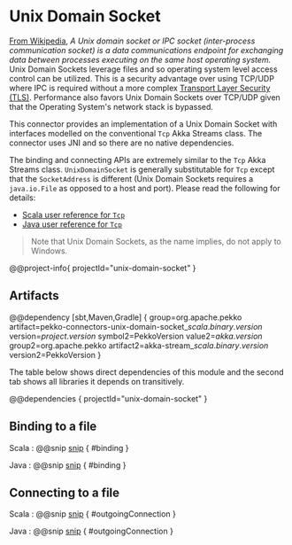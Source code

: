 # Unix Domain Socket

[From Wikipedia](https://en.wikipedia.org/wiki/Unix_domain_socket), _A Unix domain socket or IPC socket (inter-process communication socket) is a data communications endpoint for exchanging data between processes executing on the same host operating system._ Unix Domain Sockets leverage files and so operating system level access control can be utilized. This is a security advantage over using TCP/UDP where IPC is required without a more complex [Transport Layer Security (TLS)](https://en.wikipedia.org/wiki/Transport_Layer_Security). Performance also favors Unix Domain Sockets over TCP/UDP given that the Operating System's network stack is bypassed.

This connector provides an implementation of a Unix Domain Socket with interfaces modelled on the conventional `Tcp` Akka Streams class. The connector uses JNI and so there are no native dependencies.

The binding and connecting APIs are extremely similar to the `Tcp` Akka Streams class. `UnixDomainSocket` is generally substitutable for `Tcp` except that the `SocketAddress` is different (Unix Domain Sockets requires a `java.io.File` as opposed to a host and port). Please read the following for details:

* [Scala user reference for `Tcp`](https://doc.akka.io/docs/akka/current/stream/stream-io.html?language=scala)
* [Java user reference for `Tcp`](https://doc.akka.io/docs/akka/current/stream/stream-io.html?language=java)


> Note that Unix Domain Sockets, as the name implies, do not apply to Windows.

@@project-info{ projectId="unix-domain-socket" }


## Artifacts

@@dependency [sbt,Maven,Gradle] {
  group=org.apache.pekko
  artifact=pekko-connectors-unix-domain-socket_$scala.binary.version$
  version=$project.version$
  symbol2=PekkoVersion
  value2=$akka.version$
  group2=org.apache.pekko
  artifact2=akka-stream_$scala.binary.version$
  version2=PekkoVersion
}

The table below shows direct dependencies of this module and the second tab shows all libraries it depends on transitively.

@@dependencies { projectId="unix-domain-socket" }

## Binding to a file

Scala
: @@snip [snip](/unix-domain-socket/src/test/scala/docs/scaladsl/UnixDomainSocketSpec.scala) { #binding }

Java
: @@snip [snip](/unix-domain-socket/src/test/java/docs/javadsl/UnixDomainSocketTest.java) { #binding }

## Connecting to a file

Scala
: @@snip [snip](/unix-domain-socket/src/test/scala/docs/scaladsl/UnixDomainSocketSpec.scala) { #outgoingConnection }

Java
: @@snip [snip](/unix-domain-socket/src/test/java/docs/javadsl/UnixDomainSocketTest.java) { #outgoingConnection }

